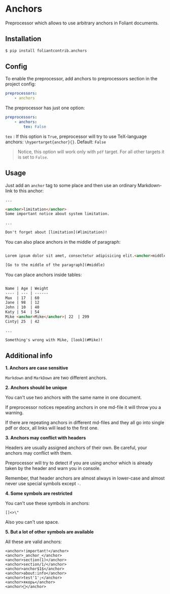 # Anchors

Preprocessor which allows to use arbitrary anchors in Foliant documents.

## Installation

```bash
$ pip install foliantcontrib.anchors
```

## Config

To enable the preprocessor, add anchors to preprocessors section in the project config:

```yaml
preprocessors:
    - anchors
```

The preprocessor has just one option:

```yaml
preprocessors:
    - anchors:
        tex: False
```

`tex`
:   If this option is `True`, preprocessor will try to use TeX-language anchors: `\hypertarget{anchor}{}`. Default: `False`

> Notice, this option will work only with `pdf` target. For all other targets it is set to `False`.

## Usage

Just add an `anchor` tag to some place and then use an ordinary Markdown-link to this anchor:

```html
...

<anchor>limitation</anchor>
Some important notice about system limitation.

...

Don't forget about [limitation](#limitation)!

```

You can also place anchors in the middle of paragraph:

```html

Lorem ipsum dolor sit amet, consectetur adipisicing elit.<anchor>middle</anchor> Molestiae illum iusto, sequi magnam consequatur porro iste facere at fugiat est corrupti dolorum quidem sapiente pariatur rem, alias unde! Iste, aliquam.

[Go to the middle of the paragraph](#middle)

```

You can place anchors inside tables:

```html

Name | Age | Weight
---- | --- | ------
Max  | 17  | 60
Jane | 98  | 12
John | 10  | 40
Katy | 54  | 54
Mike <anchor>Mike</anchor>| 22  | 299
Cinty| 25  | 42

...

Something's wrong with Mike, [look](#Mike)!

```

## Additional info

**1. Anchors are case sensitive**

`Markdown` and `MarkDown` are two different anchors.

**2. Anchors should be unique**

You can't use two anchors with the same name in one document.

If preprocessor notices repeating anchors in one md-file it will throw you a warning.

If there are repeating anchors in different md-files and they all go into single pdf or docx, all links will lead to the first one.

**3. Anchors may conflict with headers**

Headers are usually assigned anchors of their own. Be careful, your anchors may conflict with them.

Preprocessor will try to detect if you are using anchor which is already taken by the header and warn you in console.

Remember, that header anchors are almost always in lower-case and almost never use special symbols except `-`.

**4. Some symbols are restricted**

You can't use these symbols in anchors:

```
[]<>\"
```

Also you can't use space.

**5. But a lot of other symbols are available**

All these are valid anchors:

```
<anchor>!important!</anchor>
<anchor>_anchor_</anchor>
<anchor>section(1)</anchor>
<anchor>section/1/</anchor>
<anchor>anchor$1$</anchor>
<anchor>about:info</anchor>
<anchor>test'1';</anchor>
<anchor>якорь</anchor>
<anchor>👀</anchor>
```
